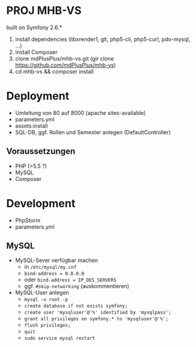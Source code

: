 PROJ MHB-VS
===========

built on Symfony 2.6.*

1. install dependencies (libxrender1, git, php5-cli, php5-curl, pdo-mysql, ...)
2. install Composer
3. clone mdPlusPlus/mhb-vs.git (gir clone https://github.com/mdPlusPlus/mhb-vs)
4. cd mhb-vs && composer install


Deployment
==========

- Umleitung von 80 auf 8000 (apache sites-available)
- parameters.yml
- assets:install
- SQL-DB, ggf. Rollen und Semester anlegen (DefaultController)

Voraussetzungen
----------------

- PHP (>5.5 ?)
- MySQL
- Composer


Development
===========

- PhpStorm
- parameters.yml

MySQL
-----
- MySQL-Sever verfügbar machen
    - in `/etc/mysql/my.cnf`
    - `bind-address = 0.0.0.0`
    - oder `bind-address = IP_DES_SERVERS`
    - ggf. `#skip-networking` (auskommentieren)
- MySQL-User anlegen
    - `mysql -u root -p`
    - `create database if not exists symfony;`
    - `create user 'mysqluser'@'%' identified by 'mysqlpass';`
    - `grant all privileges on symfony.* to 'mysqluser'@'%';`
    - `flush privileges;`
    - `quit`
    - `sudo service mysql restart`
